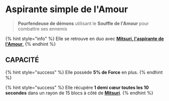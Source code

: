 # Aspirante simple de l'Amour

> **Pourfendeuse de démons** utilisant le **Souffle de l'Amour** pour combattre ses ennemis

{% hint style="info" %}
Elle se retrouve en duo avec [**Mitsuri, l'aspirante de l'Amour**.](broken-reference)
{% endhint %}

## CAPACITÉ

{% hint style="success" %}
Elle possède **5% de Force** en plus.
{% endhint %}

{% hint style="success" %}
Elle récupère **1 demi cœur toutes les 10 secondes** dans un rayon de 15 blocs à côté de [**Mitsuri**](broken-reference).
{% endhint %}
